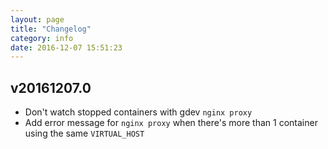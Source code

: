 ```yaml
---
layout: page
title: "Changelog"
category: info
date: 2016-12-07 15:51:23
---
```


## v20161207.0
* Don't watch stopped containers with gdev `nginx proxy`
* Add error message for `nginx proxy` when there's more than 1 container using the same `VIRTUAL_HOST`


